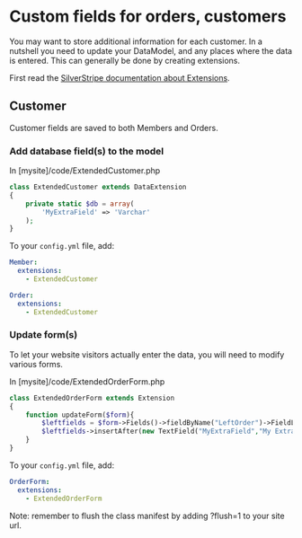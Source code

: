 # Custom fields for orders, customers

You may want to store additional information for each customer.
In a nutshell you need to update your DataModel, and any places where the 
data is entered. This can generally be done by creating extensions.

First read the [SilverStripe documentation about Extensions](http://docs.silverstripe.org/en/developer_guides/model/extending_dataobjects/).

## Customer

Customer fields are saved to both Members and Orders.

### Add database field(s) to the model

In [mysite]/code/ExtendedCustomer.php

```php
class ExtendedCustomer extends DataExtension
{
	private static $db = array(
		'MyExtraField' => 'Varchar'
	);
}
```

To your `config.yml` file, add:

```yaml
Member:
  extensions:
    - ExtendedCustomer

Order:
  extensions:
    - ExtendedCustomer
```

### Update form(s)

To let your website visitors actually enter the data, you will need to modify
various forms.

In [mysite]/code/ExtendedOrderForm.php

```php
class ExtendedOrderForm extends Extension
{
	function updateForm($form){
		$leftfields = $form->Fields()->fieldByName("LeftOrder")->FieldList();
		$leftfields->insertAfter(new TextField("MyExtraField","My Extra Field"),"Country");
	}
}
```
	
To your `config.yml` file, add:

```yaml
OrderForm:
  extensions:
    - ExtendedOrderForm
```

<div class="warning" markdown="1">
Note: remember to flush the class manifest by adding ?flush=1 to your site url.
</div>